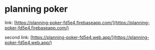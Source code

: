 # planning poker

link: [https://planning-poker-fd5e4.firebaseapp.com/](https://planning-poker-fd5e4.firebaseapp.com/)

second link: [https://planning-poker-fd5e4.web.app/](https://planning-poker-fd5e4.web.app/)